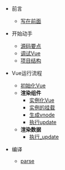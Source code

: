 * 前言

	* [写在前面](/)

* 开始动手

  * [源码要点](/start/mainPoint.md)
  * [调试Vue](/start/debug.md)
  * [项目结构](/start/construction.md)

* Vue运行流程
  * [初始化Vue](/process/init.md)
  * **渲染组件**
    * [实例化Vue](/process/renderCom/instance.md)
    * [实例的挂载](/process/renderCom/mount.md)
    * [生成vnode](/process/renderCom/render.md)
    * [执行update](/process/renderCom/update.md)
  * **渲染数据**
    * [执行_update](/process/update.md)

* 编译

	* [parse](/compiler/parse.md)